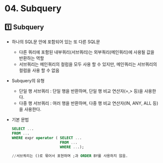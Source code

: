 # 04. Subquery

## 1️⃣ Subquery

* 하나의 SQL문 안에 포함되어 있는 또 다른 SQL문

  * 다른 쿼리에 포함된 내부쿼리(서브쿼리)는 외부쿼리(메인쿼리)에 사용될 값을 반환하는 역할
  * 서브쿼리는 메인쿼리의 컬럼을 모두 사용 할 수 있지만, 메인쿼리는 서브쿼리의 컬럼을 사용 할 수 없음

* Subquery의 유형

  * 단일 행 서브쿼리 : 단일 행을 반환하며, 단일 행 비교 연산자(=,> 등)을 사용한다.
  * 다중 행 서브쿼리 : 여러 행을 반환하며, 다중 행 비교 연산자(IN, ANY, ALL 등)을 사용한다.

* 기본 문법

  ```sql
  SELECT ...
  FROM ...
  WHERE expr operator ( SELECT ...
                      	FROM ...
                      	WHERE ...);
                      	
  //서브쿼리는 ()로 묶어서 표현하며 ;과 ORDER BY를 사용하지 않음.                    	
  ```

  